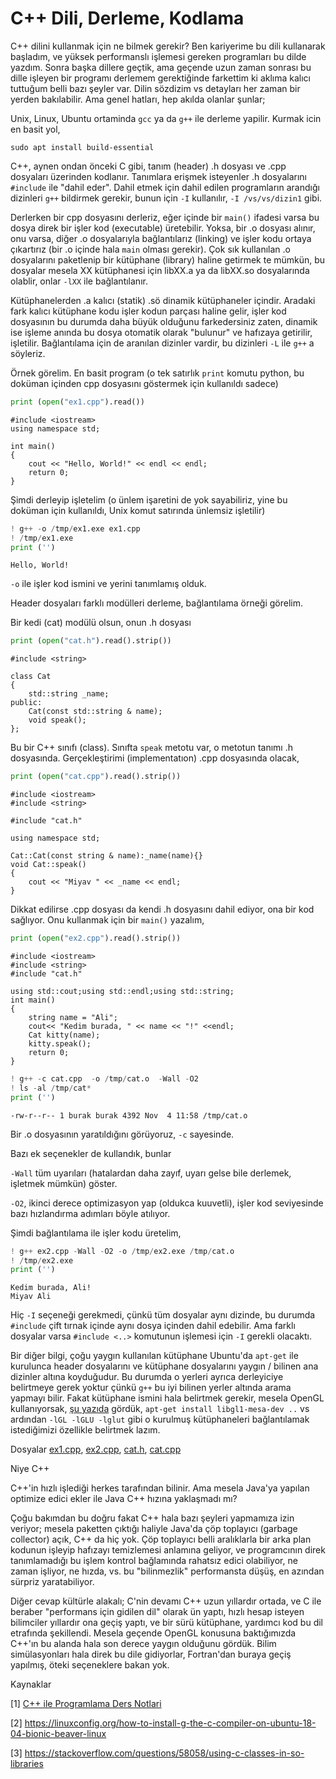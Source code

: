 # C++ Dili, Derleme, Kodlama

C++ dilini kullanmak için ne bilmek gerekir? Ben kariyerime bu dili
kullanarak başladım, ve yüksek performanslı işlemesi gereken
programları bu dilde yazdım. Sonra başka dillere geçtik, ama geçende
uzun zaman sonrası bu dille işleyen bir programı derlemem gerektiğinde
farkettim ki aklıma kalıcı tuttuğum belli bazı şeyler var. Dilin
sözdizim vs detayları her zaman bir yerden bakılabilir. Ama genel
hatları, hep akılda olanlar şunlar;

Unix, Linux, Ubuntu ortaminda `gcc` ya da `g++` ile derleme
yapilir. Kurmak icin en basit yol,

```
sudo apt install build-essential
```

C++, aynen ondan önceki C gibi, tanım (header) .h dosyası ve .cpp
dosyaları üzerinden kodlanır. Tanımlara erişmek isteyenler .h
dosyalarını `#include` ile "dahil eder". Dahil etmek için dahil edilen
programların arandığı dizinleri `g++` bildirmek gerekir, bunun için
`-I` kullanılır, `-I /vs/vs/dizin1` gibi.

Derlerken bir cpp dosyasını derleriz, eğer içinde bir `main()` ifadesi
varsa bu dosya direk bir işler kod (executable) üretebilir. Yoksa, bir
.o dosyası alınır, onu varsa, diğer .o dosyalarıyla bağlantılarız
(linking) ve işler kodu ortaya çıkartırız (bir .o içinde hala `main`
olması gerekir). Çok sık kullanılan .o dosyalarını paketlenip bir
kütüphane (library) haline getirmek te mümkün, bu dosyalar mesela XX
kütüphanesi için libXX.a ya da libXX.so dosyalarında olablir, onlar
`-lXX` ile bağlantılanır.

Kütüphanelerden .a kalıcı (statik) .sö dinamik kütüphaneler
içindir. Aradaki fark kalıcı kütüphane kodu işler kodun parçası haline
gelir, işler kod dosyasının bu durumda daha büyük olduğunu
farkedersiniz zaten, dinamik ise işleme anında bu dosya otomatik
olarak "bulunur" ve hafızaya getirilir, işletilir. Bağlantılama için
de aranılan dizinler vardir, bu dizinleri `-L` ile `g++` a söyleriz.

Örnek görelim. En basit program (o tek satırlık `print` komutu python,
bu doküman içinden cpp dosyasını göstermek için kullanıldı sadece)

```python
print (open("ex1.cpp").read())
```

```text
#include <iostream>
using namespace std;

int main() 
{
    cout << "Hello, World!" << endl << endl;
    return 0;
}

```

Şimdi derleyip işletelim (o ünlem işaretini de yok sayabiliriz, yine
bu doküman için kullanıldı, Unix komut satırında ünlemsiz işletilir)

```python
! g++ -o /tmp/ex1.exe ex1.cpp
! /tmp/ex1.exe
print ('')
```

```text
Hello, World!
```

`-o` ile işler kod ismini ve yerini tanımlamış olduk.

Header dosyaları farklı modülleri derleme, bağlantılama örneği
görelim.

Bir kedi (cat) modülü olsun, onun .h dosyası

```python
print (open("cat.h").read().strip())
```

```text
#include <string>

class Cat
{
    std::string _name;
public:
    Cat(const std::string & name);
    void speak();
};
```

Bu bir C++ sınıfı (class). Sınıfta `speak` metotu var, o metotun
tanımı .h dosyasında. Gerçekleştirimi (implementatıon) .cpp dosyasında
olacak,


```python
print (open("cat.cpp").read().strip())
```

```text
#include <iostream>
#include <string>

#include "cat.h"

using namespace std;

Cat::Cat(const string & name):_name(name){}
void Cat::speak()
{
    cout << "Miyav " << _name << endl;
}
```

Dikkat edilirse .cpp dosyası da kendi .h dosyasını dahil ediyor, ona
bir kod sağlıyor. Onu kullanmak için bir `main()` yazalım,

```python
print (open("ex2.cpp").read().strip())
```

```text
#include <iostream>
#include <string>
#include "cat.h"

using std::cout;using std::endl;using std::string;
int main()
{
    string name = "Ali";
    cout<< "Kedim burada, " << name << "!" <<endl;
    Cat kitty(name);
    kitty.speak();
    return 0;
}
```

```python
! g++ -c cat.cpp  -o /tmp/cat.o  -Wall -O2
! ls -al /tmp/cat*
print ('')
```

```text
-rw-r--r-- 1 burak burak 4392 Nov  4 11:58 /tmp/cat.o
```

Bir .o dosyasının yaratıldığını görüyoruz, `-c` sayesinde.

Bazı ek seçenekler de kullandık, bunlar

`-Wall` tüm uyarıları (hatalardan daha zayıf, uyarı gelse bile
derlemek, işletmek mümkün) göster.

`-O2`, ikinci derece optimizasyon yap (oldukca kuuvetli), işler kod seviyesinde
bazı hızlandırma adımları böyle atılıyor.

Şimdi bağlantılama ile işler kodu üretelim,


```python
! g++ ex2.cpp -Wall -O2 -o /tmp/ex2.exe /tmp/cat.o
! /tmp/ex2.exe
print ('')
```

```text
Kedim burada, Ali!
Miyav Ali
```

Hiç `-I` seçeneği gerekmedi, çünkü tüm dosyalar aynı dizinde, bu
durumda `#include` çift tırnak içinde aynı dosya içinden dahil
edebilir. Ama farklı dosyalar varsa `#include <..>` komutunun işlemesi
için `-I` gerekli olacaktı.

Bir diğer bilgi, çoğu yaygın kullanılan kütüphane Ubuntu'da `apt-get`
ile kurulunca header dosyalarını ve kütüphane dosyalarını yaygın /
bilinen ana dizinler altına koyduğudur. Bu durumda o yerleri ayrıca
derleyiciye belirtmeye gerek yoktur çünkü `g++` bu iyi bilinen yerler
altında arama yapmayı bilir. Fakat kütüphane ismini hala belirtmek
gerekir, mesela OpenGL kullanıyorsak, [şu yazıda](../08/pyopengl.md)
gördük, `apt-get install libgl1-mesa-dev ..` vs ardından `-lGL -lGLU
-lglut` gibi o kurulmuş kütüphaneleri bağlantılamak istediğimizi
özellikle belirtmek lazım.

Dosyalar [ex1.cpp](ex1.cpp), [ex2.cpp](ex2.cpp), [cat.h](cat.h), [cat.cpp](cat.cpp)


Niye C++

C++'in hızlı işlediği herkes tarafından bilinir. Ama mesela Java'ya
yapılan optimize edici ekler ile Java C++ hızına yaklaşmadı mı?

Çoğu bakımdan bu doğru fakat C++ hala bazı şeyleri yapmamıza izin
veriyor; mesela paketten çıktığı haliyle Java'da çöp toplayıcı
(garbage collector) açık, C++ da hiç yok. Çöp toplayıcı belli
aralıklarla bir arka plan kodunun işleyip hafızayı temizlemesi
anlamına geliyor, ve programcının direk tanımlamadığı bu işlem kontrol
bağlamında rahatsız edici olabiliyor, ne zaman işliyor, ne hızda,
vs. bu "bilinmezlik" performansta düşüş, en azından sürpriz yaratabiliyor.

Diğer cevap kültürle alakalı; C'nin devamı C++ uzun yıllardır ortada,
ve C ile beraber "performans için gidilen dil" olarak ün yaptı, hızlı
hesap isteyen bilimciler yıllardır ona geçiş yaptı, ve bir sürü
kütüphane, yardımcı kod bu dil etrafında şekillendi. Mesela geçende
OpenGL konusuna baktığımızda C++'ın bu alanda hala son derece yaygın
olduğunu gördük. Bilim simülasyonları hala direk bu dile gidiyorlar,
Fortran'dan buraya geçiş yapılmış, öteki seçeneklere bakan yok.


Kaynaklar

[1] [C++ ile Programlama Ders Notlari](https://drive.google.com/uc?export=view&id=1QXYMbZkgVj6xM0ePCqL4wYKi-O3yE2l-)

[2] https://linuxconfig.org/how-to-install-g-the-c-compiler-on-ubuntu-18-04-bionic-beaver-linux

[3] https://stackoverflow.com/questions/58058/using-c-classes-in-so-libraries



